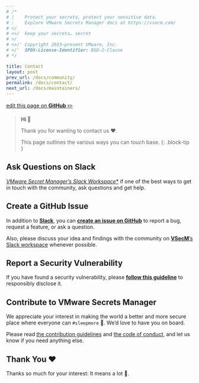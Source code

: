 ```yaml
---
# /*
# |    Protect your secrets, protect your sensitive data.
# :    Explore VMware Secrets Manager docs at https://vsecm.com/
# </
# <>/  keep your secrets… secret
# >/
# <>/' Copyright 2023–present VMware, Inc.
# >/'  SPDX-License-Identifier: BSD-2-Clause
# */

title: Contact
layout: post
prev_url: /docs/community/
permalink: /docs/contact/
next_url: /docs/maintainers/
---
```


<p class="github-button"
><a href="https://github.com/vmware-tanzu/secrets-manager/blob/main/docs/_pages/0001-contact.md"
>edit this page on <strong>GitHub</strong> ✏️</a></p>

> **Hi 👋**
>
> Thank you for wanting to contact us ❤️.
>
> This page outlines the various ways you can touch base.
{: .block-tip }

## Ask Questions on Slack

[*VMware Secret Manager’s Slack Workspace**][slack] if one of the best ways to
get in touch with the community, ask questions and get help.

## Create a GitHub Issue

In addition to [**Slack**][slack], you can [**create an issue on GitHub**][ticket]
to report a bug, request a feature, or ask a question.

Also, please discuss your idea and findings with the community on
[**VSecM**’s Slack workspace][slack] whenever possible.

## Report a Security Vulnerability

If you have found a security vulnerability, please [**follow this guideline**][vuln]
to responsibly disclose it.

[ticket]: https://github.com/vmware-tanzu/secrets-manager/issues/new "Create a new issue"

[vuln]: https://github.com/vmware-tanzu/secrets-manager/blob/main/SECURITY.md
[code-of-conduct]: https://github.com/vmware-tanzu/secrets-manager/blob/main/CODE_OF_CONDUCT.md

## Contribute to VMware Secrets Manager

We appreciate your interest in making the world a better and more secure place
where everyone can `#sleepmore` 🤗. We’d love to have you on board.

Please read [the contribution guidelines][contributing] and
[the code of conduct][code-of-conduct], and let us know if you need anything
else.

[contributing]: https://github.com/vmware-tanzu/secrets-manager/blob/main/CONTRIBUTING.md
[code-of-conduct]: https://github.com/vmware-tanzu/secrets-manager/blob/main/CODE_OF_CONDUCT.md

## Thank You  ❤️

Thanks so much for your interest: It means a lot 🙏.

[ticket]: https://github.com/vmware-tanzu/secrets-manager/issues/new/choose
[slack]: https://join.slack.com/t/a-101-103-105-s/shared_invite/zt-1zrr2yepf-2P3EJhfoGNn05l5_4jvYSA "Join VSecM Slack"